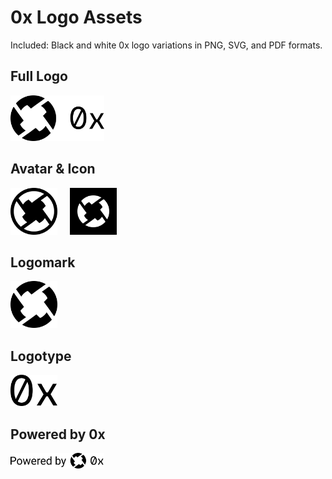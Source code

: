 # 0x Logo Assets
Included: Black and white 0x logo variations in PNG, SVG, and PDF formats.

## Full Logo
<img src="https://github.com/0xProject/branding/blob/master/0x%20Logo/PNG/0x-Logo-Black.png" width="150px">

## Avatar & Icon
<img src="https://github.com/0xProject/branding/blob/master/0x%20Icons/Circle/0x-Icon-Circle-White.png" width="75px"> &nbsp;&nbsp;&nbsp; <img src="https://github.com/0xProject/branding/blob/master/0x%20Icons/Square/0x-Icon-Square-White.png" width="75px">

## Logomark
<img src="https://github.com/0xProject/branding/blob/master/0x%20Logomark/PNG/0x-Logomark-Black.png" width="75px">

## Logotype
<img src="https://github.com/0xProject/branding/blob/master/0x%20Logotype/PNG/0x-Logotype-Black.png" width="75px" >

## Powered by 0x
<img src="https://github.com/0xProject/branding/blob/master/Powered%20by%200x/PNG/Powered-by-0x-Black.png" width="150px" >
